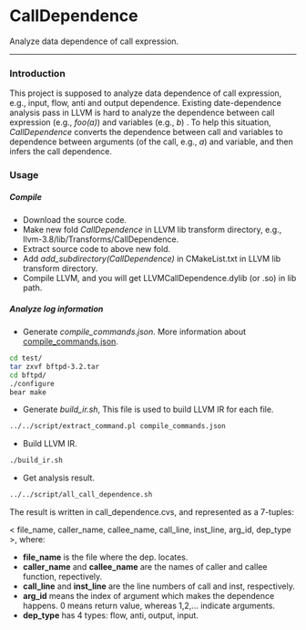 # CallDependence
Analyze data dependence of call expression.

---

### Introduction
This project is supposed to analyze data dependence of call expression, e.g., input, flow, anti and output dependence. Existing date-dependence analysis pass in LLVM is hard to analyze the dependence between call expression (e.g., *foo(a)*) and variables (e.g., *b*) . To help this situation, *CallDependence* converts the dependence between call and variables to dependence between arguments (of the call, e.g., *a*) and variable, and then infers the call dependence.


### Usage

##### Compile
- Download the source code.
- Make new fold *CallDependence* in LLVM lib transform directory, e.g., llvm-3.8/lib/Transforms/CallDependence.
- Extract source code to above new fold.
- Add *add_subdirectory(CallDependence)* in CMakeList.txt in LLVM lib transform directory.
- Compile LLVM, and you will get LLVMCallDependence.dylib (or .so) in lib path.


##### Analyze log information
- Generate *compile_commands.json*. More information about [compile_commands.json](http://clang.llvm.org/docs/JSONCompilationDatabase.html).
```sh
cd test/
tar zxvf bftpd-3.2.tar
cd bftpd/
./configure
bear make
```
- Generate *build_ir.sh*, This file is used to build LLVM IR for each file.
```sh
../../script/extract_command.pl compile_commands.json
```
- Build LLVM IR.
```sh
./build_ir.sh
```
- Get analysis result.
```sh
../../script/all_call_dependence.sh
```
The result is written in call_dependence.cvs, and represented as a 7-tuples:

< file_name, caller_name, callee_name, call_line, inst_line, arg_id, dep_type >, where:

* **file_name** is the file where the dep. locates.
* **caller_name** and **callee_name** are the names of caller and callee function, repectively.
* **call_line** and **inst_line** are the line numbers of call and inst, respectively.
* **arg_id** means the index of argument which makes the dependence happens. 0 means return value, whereas 1,2,... indicate arguments.
* **dep_type** has 4 types: flow, anti, output, input.
